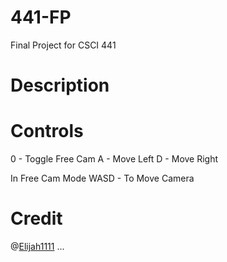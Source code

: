 # 441-FP
Final Project for CSCI 441

# Description



# Controls
0 - Toggle Free Cam
A - Move Left
D - Move Right

In Free Cam Mode
WASD - To Move Camera

# Credit

@[Elijah1111](https://github.com/Elijah1111)
...




